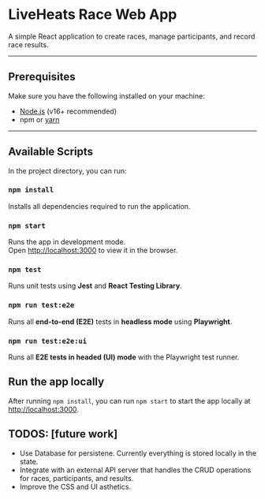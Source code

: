 # LiveHeats Race Web App

A simple React application to create races, manage participants, and record race results.

---

## Prerequisites

Make sure you have the following installed on your machine:

- [Node.js](https://nodejs.org/) (v16+ recommended)
- npm or [yarn](https://yarnpkg.com/)

---

## Available Scripts

In the project directory, you can run:

### `npm install`

Installs all dependencies required to run the application.

### `npm start`

Runs the app in development mode.  
Open [http://localhost:3000](http://localhost:3000) to view it in the browser.

### `npm test`

Runs unit tests using **Jest** and **React Testing Library**.

### `npm run test:e2e`

Runs all **end-to-end (E2E)** tests in **headless mode** using **Playwright**.

### `npm run test:e2e:ui`

Runs all **E2E tests in headed (UI) mode** with the Playwright test runner.

## Run the app locally

After running `npm install`, you can run `npm start` to start the app locally at [http://localhost:3000](http://localhost:3000).

## TODOS: [future work]

- Use Database for persistene. Currently everything is stored locally in the state.
- Integrate with an external API server that handles the CRUD operations for races, participants, and results.
- Improve the CSS and UI asthetics.
